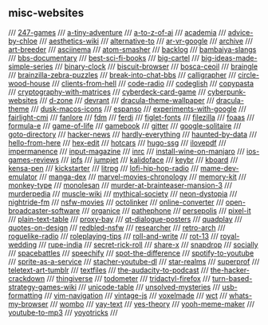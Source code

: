 ## misc-websites

/// [247-games](https://www.247games.com/#categories)
/// [a-tiny-adventure](https://uneminiaventure.fr/en#chap-03)
/// [a-to-z-of-ai](https://atozofai.withgoogle.com/)
/// [academia](https://www.academia.edu/)
/// [advice-by-chloe](https://www.advicebychloe.com/)
/// [aesthetics-wiki](https://aesthetics.fandom.com/wiki/Aesthetics_Wiki)
/// [alternative-to](https://alternativeto.net/software/netflix/)
/// [ar-vr-google](https://arvr.google.com/)
/// [archive](https://archive.org/)
/// [art-breeder](https://www.artbreeder.com/)
/// [asciinema](https://asciinema.org)
/// [atom-smasher](http://atom.smasher.org/)
/// [backlog](https://github.com/czytelny/backlog)
/// [bambaiya-slangs](https://www.mumbai77.com/city/2819/travel/slangs/)
/// [bbs-documentary](http://www.bbsdocumentary.com/)
/// [best-sci-fi-books](https://best-sci-fi-books.com/)
/// [big-cartel](https://www.bigcartel.com/)
/// [big-ideas-made-simple-series](https://www.dk.com/ca/promotion/big-ideas-series/)
/// [binary-clock](https://haubergs.com/bc)
/// [biscuit-browser](https://eatbiscuit.com)
/// [bosca-ceoil](https://boscaceoil.net)
/// [braingle](https://www.braingle.com)
/// [brainzilla-zebra-puzzles](https://www.brainzilla.com/logic/zebra/)
/// [break-into-chat-bbs](https://breakintochat.com/)
/// [calligrapher](https://www.calligrapher.ai/)
/// [circle-wood-house](https://www.yankodesign.com/2021/04/09/this-circular-house-is-inspired-by-a-cut-tree-trunk-was-made-to-blend-into-the-surrounding-pine-forest/)
/// [clients-from-hell](https://clientsfromhell.net/)
/// [code-radio](https://coderadio.freecodecamp.org/)
/// [codeglish](https://github.com/shalithasuranga/codeglish)
/// [copypasta](https://imlolman.github.io/)
/// [cryptography-with-matrices](https://math.libretexts.org/Bookshelves/Applied_Mathematics/Book%3A_Applied_Finite_Mathematics_(Sekhon_and_Bloom)/02%3A_Matrices/2.05%3A_Application_of_Matrices_in_Cryptography)
/// [cyberdeck-card-game](https://www.cyberdeck.eu)
/// [cyberpunk-websites](https://www.reddit.com/r/Cyberpunk/comments/5ve3ok/what_are_your_favorite_cyberpunk_websites/)
/// [d-zone](https://github.com/d-zone-org/d-zone/tree/master)
/// [devrant](https://devrant.com/)
/// [dracula-theme-wallpaper](https://draculatheme.com/wallpaper)
/// [dracula-theme](https://draculatheme.com/)
/// [dusk-macos-icons](https://dusk.now.sh)
/// [espanso](https://espanso.org/)
/// [experiments-with-google](https://experiments.withgoogle.com/)
/// [fairlight-cmi](https://www.youtube.com/watch?time_continue=125&v=iOlPCpSmhRM&feature=emb_logo)
/// [fanlore](https://fanlore.org/wiki/Main_Page)
/// [fdm](https://www.freedownloadmanager.org/)
/// [ferdi](https://github.com/getferdi/ferdi)
/// [figlet-fonts](https://github.com/xero/figlet-fonts)
/// [filezilla](https://filezilla-project.org/)
/// [foaas](https://foaas.com/)
/// [formula-e](https://www.fiaformulae.com/)
/// [game-of-life](https://en.wikipedia.org/wiki/Conway%27s_Game_of_Life)
/// [gamebook](https://en.wikipedia.org/wiki/Gamebook)
/// [gitter](https://gitter.im/)
/// [google-solitaire](https://www.google.co.in/logos/fnbx/solitaire/standalone.html)
/// [goto-directory](https://github.com/iridakos/goto)
/// [hacker-news](https://news.ycombinator.com/)
/// [hardly-everything](https://www.hardlyeverything.com/)
/// [haunted-by-data](https://idlewords.com/talks/haunted_by_data.htm)
/// [hello-from-here](https://hellofromhe.re)
/// [hex-edit](https://hexed.it)
/// [hotcars](https://www.hotcars.com/)
/// [hugo-ssg](https://gohugo.io/)
/// [ilovepdf](https://www.ilovepdf.com/)
/// [impermanence](https://www.impermanence.us/)
/// [input-magazine](https://www.inputmag.com/)
/// [inrc](https://www.inrcindia.org/)
/// [install-wine-on-manjaro](https://linuxconfig.org/install-wine-on-manjaro)
/// [ios-games-reviews](https://appadvice.com/game)
/// [ipfs](https://ipfs.io)
/// [jumpjet](http://www.jumpjet.info)
/// [kalidoface](https://kalidoface.com)
/// [keybr](https://watchandcode.com/)
/// [kboard](https://github.com/CamiloGarciaLaRotta/kboard)
/// [kensa-pen](https://www.kickstarter.com/projects/cowellstudio/kensa-a-slim-minimal-hexagonal-pen-and-mechanical)
/// [kickstarter](https://kickstarter.com)
/// [litrpg](https://en.wikipedia.org/wiki/LitRPG)
/// [lofi-hip-hop-radio](https://lofiin.com/)
/// [mame-dev-emulator](https://www.mamedev.org/)
/// [manga-dex](https://mangadex.tv/)
/// [marvel-movies-chronology](https://external-preview.redd.it/G_RZTeuGxigUXszO5Aie1hGIGxXS5cm7oyuVFMghUYw.jpg?auto=webp&s=d9b21762ad5f33b28983f5db8bcdccd6fcf42538)
/// [memory-kit](https://www.magneticmemorymethod.com/thank-you-for-requesting-memory-kit/)
/// [monkey-type](https://monkeytype.com/)
/// [monolesan](https://monolesan.com/)
/// [murder-at-brainteaser-mansion-3](https://www.braingle.com/brainteasers/41875/murder-at-brainteaser-mansion-3.html)
/// [murderpedia](http://murderpedia.org/index.htm)
/// [muscle-wiki](https://musclewiki.org/)
/// [mythical-society](https://www.mythicalsociety.com/)
/// [neon-dystopia](https://www.neondystopia.com)
/// [nightride-fm](https://nightride.fm/about?station=nightride)
/// [nsfw-movies](https://www.scoopwhoop.com/erotic-movies/)
/// [octolinker](https://github.com/OctoLinker/OctoLinker)
/// [online-converter](https://www.online-convert.com/)
/// [open-broadcaster-software](https://obsproject.com/)
/// [organice](https://github.com/200ok-ch/organice)
/// [pathephone](https://pathephone.github.io/)
/// [persepolis](https://persepolisdm.github.io/)
/// [pixel-it](https://giventofly.github.io/pixelit/)
/// [plain-text-table](https://plaintexttools.github.io/plain-text-table/)
/// [proxy-bay](http://proxybay.github.io/)
/// [qt-dialogue-posters](https://www.scoopwhoop.com/entertainment/39-quotes-tarantino-films/)
/// [quadplay](https://github.com/morgan3d/quadplay)
/// [quotes-on-design](https://quotesondesign.com/)
/// [redbled-nsfw](https://www.redbled.com/)
/// [researcher](https://www.researcher-app.com/)
/// [retro-arch](https://www.retroarch.com)
/// [roguelike-radio](http://www.roguelikeradio.com)
/// [roleplaying-tips](https://www.roleplayingtips.com/)
/// [roll-and-write](https://sites.google.com/view/rollandwriteglobaljam/home/results-and-downloads)
/// [rot-13](https://rot13.com)
/// [royal-wedding](https://www.youtube.com/watch?v=Qcj15vHJTtk)
/// [rupe-india](https://rupe-india.org/)
/// [secret-rick-roll](https://www.secretrickroll.com/)
/// [share-x](https://getsharex.com/)
/// [snapdrop](https://snapdrop.net/#)
/// [socially](https://getsocially.app/)
/// [spacebattles](https://forums.spacebattles.com/)
/// [speechify](https://app.getspeechify.com/record/-M9fzunNKYaMshC1XO9n)
/// [spot-the-difference](https://i.imgur.com/Jfira.jpg)
/// [spotify-to-youtube](https://www.playlistbuddyapp.com/converter/)
/// [sprite-as-a-service](https://ljvmiranda921.github.io/sprites-as-a-service/)
/// [stacher-youtube-dl](https://stacher.io)
/// [star-realms](http://www.starrealms.com/learn-to-play/)
/// [superprof](https://www.superprof.co.in/)
/// [teletext-art-tumblr](https://teletextart.tumblr.com/)
/// [textfiles](http://textfiles.com/)
/// [the-audacity-to-podcast](https://theaudacitytopodcast.com/)
/// [the-hacker-crackdown](https://www.mit.edu/hacker/hacker.html)
/// [thingiverse](https://www.thingiverse.com/)
/// [todometer](https://github.com/cassidoo/todometer)
/// [tridactyl-firefox](https://github.com/tridactyl/tridactyl)
/// [turn-based-strategy-games-wiki](https://en.m.wikipedia.org/wiki/Turn-based_strategy)
/// [unicode-table](https://unicode-table.com/en/)
/// [unsolved-mysteries](https://www.rd.com/list/strangest-unsolved-mysteries/)
/// [usb-formatting](https://diarium.usal.es/pmgallardo/2020/05/01/how-to-fix-an-unreadable-usb-flash-drive-on-ubuntu/)
/// [vim-navigation](https://susamn.medium.com/its-time-to-navigate-effectively-in-vim-a-visual-article-e23afab7f2e)
/// [vintage-js](https://vintagejs.com/)
/// [voxelmade](https://www.voxelmade.com/)
/// [wct](https://www.worldchasetag.com/)
/// [whats-my-browser](https://www.whatsmybrowser.org/)
/// [wombo](https://www.wombo.ai/)
/// [yay-text](https://yaytext.com/)
/// [yes-theory](https://yestheory.com/)
/// [yooh-meme-maker](https://yooh.io)
/// [youtube-to-mp3](https://www.mediahuman.com/youtube-to-mp3/3/)
/// [yoyotricks](https://yoyotricks.com/)
///
